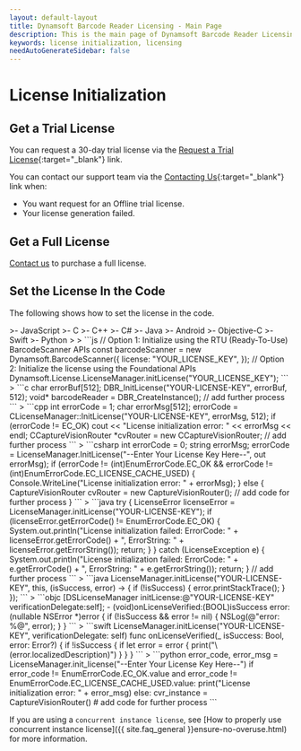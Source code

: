 ```yaml
---
layout: default-layout
title: Dynamsoft Barcode Reader Licensing - Main Page
description: This is the main page of Dynamsoft Barcode Reader Licensing.
keywords: license initialization, licensing
needAutoGenerateSidebar: false
---
```


# License Initialization

## Get a Trial License

You can request a 30-day trial license via the [Request a Trial License](https://www.dynamsoft.com/customer/license/trialLicense?product=dbr&utm_source=docs){:target="_blank"} link.

You can contact our support team via the [Contacting Us](https://www.dynamsoft.com/contact/){:target="_blank"} link when:

- You want request for an Offline trial license.
- Your license generation failed.

## Get a Full License

<a href="https://www.dynamsoft.com/company/contact" target="_blank">Contact us</a> to purchase a full license.

## Set the License In the Code

The following shows how to set the license in the code.

<div class="sample-code-prefix template2"></div>
   >- JavaScript
   >- C
   >- C++
   >- C#
   >- Java
   >- Android
   >- Objective-C
   >- Swift
   >- Python
   >
> 
```js
// Option 1: Initialize using the RTU (Ready-To-Use) BarcodeScanner APIs
const barcodeScanner = new Dynamsoft.BarcodeScanner({
  license: "YOUR_LICENSE_KEY",
});
// Option 2: Initialize the license using the Foundational APIs
Dynamsoft.License.LicenseManager.initLicense("YOUR_LICENSE_KEY");
```
> 
```c
  char errorBuf[512];
  DBR_InitLicense("YOUR-LICENSE-KEY", errorBuf, 512);
  void* barcodeReader = DBR_CreateInstance();
  // add further process
```
>
```cpp
    int errorCode = 1;
    char errorMsg[512];
    errorCode = CLicenseManager::InitLicense("YOUR-LICENSE-KEY", errorMsg, 512);
    if (errorCode != EC_OK)
        cout << "License initialization error: " << errorMsg << endl;
    CCaptureVisionRouter *cvRouter = new CCaptureVisionRouter;
    // add further process
```
>
```csharp
  int errorCode = 0;
  string errorMsg;
  errorCode = LicenseManager.InitLicense("--Enter Your License Key Here--", out errorMsg);
  if (errorCode != (int)EnumErrorCode.EC_OK && errorCode != (int)EnumErrorCode.EC_LICENSE_CACHE_USED)
  {
      Console.WriteLine("License initialization error: " + errorMsg);
  }
  else
  {
      CaptureVisionRouter cvRouter = new CaptureVisionRouter();
      // add code for further process
  }
```
>
```java
try {
    LicenseError licenseError = LicenseManager.initLicense("YOUR-LICENSE-KEY");
    if (licenseError.getErrorCode() != EnumErrorCode.EC_OK) {
        System.out.println("License initialization failed: ErrorCode: " + licenseError.getErrorCode() + ", ErrorString: " + licenseError.getErrorString());
        return;
    }
} catch (LicenseException e) {
    System.out.println("License initialization failed: ErrorCode: " + e.getErrorCode() + ", ErrorString: " + e.getErrorString());
    return;
}
// add further process
```
>
```java
LicenseManager.initLicense("YOUR-LICENSE-KEY", this, (isSuccess, error) -> {
   if (!isSuccess) {
          error.printStackTrace();
   }
});
```
>
```objc
[DSLicenseManager initLicense:@"YOUR-LICENSE-KEY" verificationDelegate:self];
- (void)onLicenseVerified:(BOOL)isSuccess error:(nullable NSError *)error {
    if (!isSuccess && error != nil) {
        NSLog(@"error: %@", error);
    }
}
```
>
```swift
LicenseManager.initLicense("YOUR-LICENSE-KEY", verificationDelegate: self)
func onLicenseVerified(_ isSuccess: Bool, error: Error?) {
   if !isSuccess {
          if let error = error {
             print("\(error.localizedDescription)")
          }
   }
}
```
>
```python
error_code, error_msg = LicenseManager.init_license("--Enter Your License Key Here--")
if error_code != EnumErrorCode.EC_OK.value and error_code != EnumErrorCode.EC_LICENSE_CACHE_USED.value:
    print("License initialization error: " + error_msg)
else:
    cvr_instance = CaptureVisionRouter()
    # add code for further process
```

If you are using a `concurrent instance license`, see [How to properly use concurrent instance license]({{ site.faq_general }}ensure-no-overuse.html) for more information.

